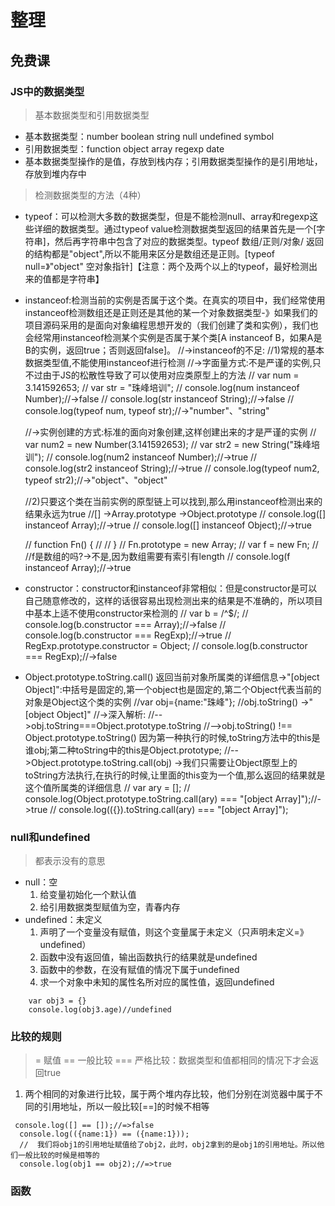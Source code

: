 # 整理
## 免费课
### JS中的数据类型
> 基本数据类型和引用数据类型
- 基本数据类型：number boolean string null undefined symbol
- 引用数据类型：function object array regexp date
- 基本数据类型操作的是值，存放到栈内存；引用数据类型操作的是引用地址，存放到堆内存中
> 检测数据类型的方法（4种）
- typeof：可以检测大多数的数据类型，但是不能检测null、array和regexp这些详细的数据类型。通过typeof value检测数据类型返回的结果首先是一个[字符串]，然后再字符串中包含了对应的数据类型。typeof 数组/正则/对象/ 返回的结构都是"object",所以不能用来区分是数组还是正则。[typeof null=》"object" 空对象指针]【注意：两个及两个以上的typeof，最好检测出来的值都是字符串】
- instanceof:检测当前的实例是否属于这个类。在真实的项目中，我们经常使用instanceof检测数组还是正则还是其他的某一个对象数据类型-》如果我们的项目源码采用的是面向对象编程思想开发的（我们创建了类和实例），我们也会经常用instanceof检测某个实例是否属于某个类[A instanceof B，如果A是B的实例，返回true；否则返回false]。 //->instanceof的不足:
    //1)常规的基本数据类型值,不能使用instanceof进行检测
    //->字面量方式:不是严谨的实例,只不过由于JS的松散性导致了可以使用对应类原型上的方法
    //    var num = 3.141592653;
    //    var str = "珠峰培训";
    //    console.log(num instanceof Number);//->false
    //    console.log(str instanceof String);//->false
    //    console.log(typeof num, typeof str);//->"number"、"string"

    //->实例创建的方式:标准的面向对象创建,这样创建出来的才是严谨的实例
    //    var num2 = new Number(3.141592653);
    //    var str2 = new String("珠峰培训");
    //    console.log(num2 instanceof Number);//->true
    //    console.log(str2 instanceof String);//->true
    //    console.log(typeof num2, typeof str2);//->"object"、"object"

    //2)只要这个类在当前实例的原型链上可以找到,那么用instanceof检测出来的结果永远为true
    //[] ->Array.prototype ->Object.prototype
    //    console.log([] instanceof Array);//->true
    //    console.log([] instanceof Object);//->true

    //    function Fn() {
    //
    //    }
    //    Fn.prototype = new Array;
    //    var f = new Fn;
    //    //f是数组的吗?->不是,因为数组需要有索引有length
    //    console.log(f instanceof Array);//->true
- constructor：constructor和instanceof非常相似：但是constructor是可以自己随意修改的，这样的话很容易出现检测出来的结果是不准确的，所以项目中基本上适不使用constructor来检测的
    //    var b = /^$/;
    //    console.log(b.constructor === Array);//->false
    //    console.log(b.constructor === RegExp);//->true
    //    RegExp.prototype.constructor = Object;
    //    console.log(b.constructor === RegExp);//->false
- Object.prototype.toString.call() 返回当前对象所属类的详细信息->"[object Object]":中括号是固定的,第一个object也是固定的,第二个Object代表当前的对象是Object这个类的实例
  //var obj={name:"珠峰"};
    //obj.toString() ->"[object Object]"
    //->深入解析:
    //-->obj.toString===Object.prototype.toString
    //-->obj.toString() !== Object.prototype.toString() 因为第一种执行的时候,toString方法中的this是谁obj;第二种toString中的this是Object.prototype;
    //-->Object.prototype.toString.call(obj) ->我们只需要让Object原型上的toString方法执行,在执行的时候,让里面的this变为一个值,那么返回的结果就是这个值所属类的详细信息
    //    var ary = [];
    //    console.log(Object.prototype.toString.call(ary) === "[object Array]");//->true
    //    console.log(({}).toString.call(ary) === "[object Array]");
### null和undefined
> 都表示没有的意思
- null：空
  1. 给变量初始化一个默认值
  2. 给引用数据类型赋值为空，青春内存
- undefined：未定义
  1. 声明了一个变量没有赋值，则这个变量属于未定义（只声明未定义=》undefined）
  2. 函数中没有返回值，输出函数执行的结果就是undefined
  3. 函数中的参数，在没有赋值的情况下属于undefined
  4. 求一个对象中未知的属性名所对应的属性值，返回undefined
```
    var obj3 = {}
    console.log(obj3.age)//undefined
```
### 比较的规则
  >  = 赋值
  >  == 一般比较
  >  === 严格比较：数据类型和值都相同的情况下才会返回true
  1. 两个相同的对象进行比较，属于两个堆内存比较，他们分别在浏览器中属于不同的引用地址，所以一般比较[==]的时候不相等
  ```
   console.log([] == []);//=>false
    console.log(({name:1}) == ({name:1}));
    //  我们将obj1的引用地址赋值给了obj2，此时，obj2拿到的是obj1的引用地址。所以他们一般比较的时候是相等的
    console.log(obj1 == obj2);//=>true
  ```
### 函数
